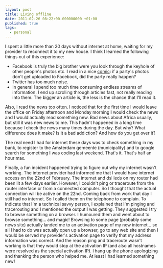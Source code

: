```yaml
---
layout: post
title: Living offline
date: 2011-02-26 08:22:00.000000000 +01:00
published: true
tags:
  - personal
---
```


I spent a little more than 20 days without internet at home, waiting for my
provider to reconnect it to my new house. I think I learned the following things
out of this experience:

<ul>
<li>Facebook is truly the big brother were you look through the keyhole of other people's photos etc. I read in a nice <a href="http://www.thedoghousediaries.com/?p=2543" target="_blank">comic</a>: if a party's photos don't get uploaded to Facebook, did the party really happen?</li>
<li>Twitter has too much noise.</li>
<li>In general I spend too much time consuming endless streams of information. I end up scrolling through articles fast, not really reading into them. The bigger an article is, the less is the chance that I'll read it.</li>
</ul>

Also, I read the news too often. I noticed that for the first time I would leave
the office on Friday afternoon and Monday morning I would check the news and I
would actually read something new. Bad news about Africa usually, but still it
was new news to me. This hadn't happened in a long time because I check the news
many times during the day. But why? What difference does it make? Is it a bad
addiction? And how do you get over it?

The real need I had for internet these days was to check something in my bank,
to register to the Amsterdam gemeente (municipality) and to google search for
something I was coding last weekend. That's it. That's half an hour max.

Finally, a fun incident happened trying to figure out why my internet wasn't
working. The internet provider had informed me that I would have internet access
on the 22nd of February. The internet and dsl leds on my router had been lit a
few days earlier. However, I couldn't ping or traceroute from the router
interface or from a connected computer. So I thought that the actual connection
will be active on the 22nd. Coming back from work that day I still had no
internet. So I called them on the telephone to complain. To indicate that I'm a
technical savvy person, I explained that I'm pinging and tracerouting and I
mentioned the output I was getting. They suggested I try to browse something on
a browser. I humoured them and went about to browse something... and magic!
Browsing to some page (probably some news site) actually landed me to an
activation page of my new internet... so all I had to do was actually open up a
browser, go to any web site and then I would be served my provider's activation
page to verify that my address information was correct. And the reason ping and
traceroute wasn't working is that they would stop at the activation IP (and also
all hostnames were resolved as the special activation IP). I hang up the phone
apologizing and thanking the person who helped me. At least I had learned
something new!
